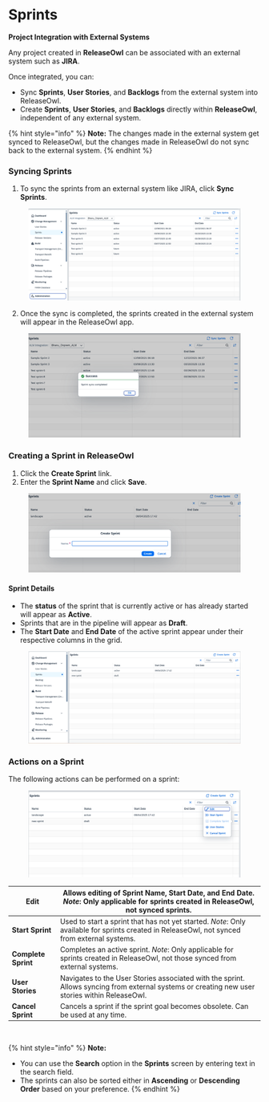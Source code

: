 # Sprints

**Project Integration with External Systems**

Any project created in **ReleaseOwl** can be associated with an external system such as **JIRA**.

Once integrated, you can:

* Sync **Sprints**, **User Stories**, and **Backlogs** from the external system into ReleaseOwl.
* Create **Sprints**, **User Stories**, and **Backlogs** directly within **ReleaseOwl**, independent of any external system.

{% hint style="info" %}
**Note:** The changes made in the external system get synced to ReleaseOwl, but the changes made in ReleaseOwl do not sync back to the external system.
{% endhint %}

### **Syncing Sprints**

1. To sync the sprints from an external system like JIRA, click **Sync Sprints**.

<figure><img src="../../.gitbook/assets/image (4) (1) (1) (1).png" alt=""><figcaption></figcaption></figure>

2. Once the sync is completed, the sprints created in the external system will appear in the ReleaseOwl app.

<figure><img src="../../.gitbook/assets/image (5) (1) (1) (1).png" alt=""><figcaption></figcaption></figure>

### **Creating a Sprint in ReleaseOwl**

1. Click the **Create Sprint** link.
2. Enter the **Sprint Name** and click **Save**.

<figure><img src="../../.gitbook/assets/image (6) (1) (1) (1).png" alt=""><figcaption></figcaption></figure>

#### **Sprint Details**

* The **status** of the sprint that is currently active or has already started will appear as **Active**.
* Sprints that are in the pipeline will appear as **Draft**.
* The **Start Date** and **End Date** of the active sprint appear under their respective columns in the grid.

<figure><img src="../../.gitbook/assets/image (10) (1) (1).png" alt=""><figcaption></figcaption></figure>

### **Actions on a Sprint**

The following actions can be performed on a sprint:

<figure><img src="../../.gitbook/assets/image (9) (1) (1).png" alt=""><figcaption></figcaption></figure>

| **Edit**            | Allows editing of **Sprint Name**, **Start Date**, and **End Date**. _Note_: Only applicable for sprints created in ReleaseOwl, not synced sprints. |
| ------------------- | --------------------------------------------------------------------------------------------------------------------------------------------------- |
| **Start Sprint**    | Used to start a sprint that has not yet started. _Note_: Only available for sprints created in ReleaseOwl, not synced from external systems.        |
| **Complete Sprint** | Completes an active sprint. _Note_: Only applicable for sprints created in ReleaseOwl, not those synced from external systems.                      |
| **User Stories**    | Navigates to the User Stories associated with the sprint. Allows syncing from external systems or creating new user stories within ReleaseOwl.      |
| **Cancel Sprint**   | Cancels a sprint if the sprint goal becomes obsolete. Can be used at any time.                                                                      |

<figure><img src="https://open.gitbook.com/~gitbook/image?url=https%3A%2F%2F1890383800-files.gitbook.io%2F%7E%2Ffiles%2Fv0%2Fb%2Fgitbook-x-prod.appspot.com%2Fo%2Fspaces%252FDWyxe6hm5vqosFaByVgs%252Fuploads%252FePy4XVkL2qhpFL7tRb9P%252Fimage.png%3Falt%3Dmedia%26token%3D2df2e5c3-0345-43ba-ac2f-cd92579476a8&#x26;width=768&#x26;dpr=4&#x26;quality=100&#x26;sign=be6a136b&#x26;sv=2" alt=""><figcaption></figcaption></figure>

{% hint style="info" %}
**Note:**

* You can use the **Search** option in the **Sprints** screen by entering text in the search field.
* The sprints can also be sorted either in **Ascending** or **Descending Order** based on your preference.
{% endhint %}
